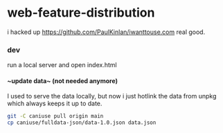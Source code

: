 web-feature-distribution
============

i hacked up https://github.com/PaulKinlan/iwanttouse.com real good.

### dev

run a local server and open index.html


#### ~update data~ (not needed anymore)

I used to serve the data locally, but now i just hotlink the data from unpkg which always keeps it up to date. 

```sh
git -C caniuse pull origin main
cp caniuse/fulldata-json/data-1.0.json data.json
```
